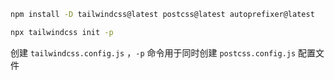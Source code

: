 ```sh
npm install -D tailwindcss@latest postcss@latest autoprefixer@latest
```

```sh
npx tailwindcss init -p
```

创建 `tailwindcss.config.js` ，`-p` 命令用于同时创建 `postcss.config.js` 配置文件